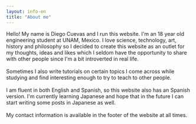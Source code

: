 ```yaml
---
layout: info-en
title: "About me"
---
```


Hello! My name is Diego Cuevas and I run this website. I'm an 18 year old engineering student at UNAM, Mexico.
I love science, technology, art, history and philosophy so I decided to create this website as an outlet for my thoughts,
ideas and likes which I seldom have the opportunity to share with other people since I'm a bit introverted in real life.
<br/><br/>
Sometimes I also write tutorials on certain topics I come across while studying and find interesting enough to try to
teach to other people.
<br/><br/>
I am fluent in both English and Spanish, so this website also has an Spanish version. I'm currently learning Japanese and hope that
in the future I can start writing some posts in Japanese as well.
<br/><br/>
My contact information is available in the footer of the website at all times.
